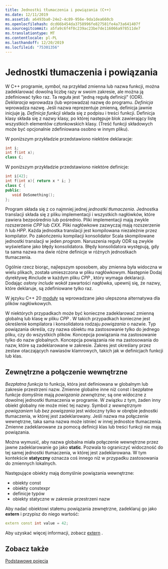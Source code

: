 ```yaml
---
title: Jednostki tłumaczenia i powiązania (C++)
ms.date: 12/11/2019
ms.assetid: a6493ba0-24e2-4c89-956e-9da1dea660cb
ms.openlocfilehash: dcd66b454da3758996fe827581fe4a73a641407f
ms.sourcegitcommit: a5fa9c6f4f0c239ac23be7de116066a978511de7
ms.translationtype: MT
ms.contentlocale: pl-PL
ms.lasthandoff: 12/20/2019
ms.locfileid: "75301356"
---
```

# <a name="translation-units-and-linkage"></a>Jednostki tłumaczenia i powiązania

W C++ programie, *symbol*, na przykład zmienna lub nazwa funkcji, można zadeklarować dowolną liczbę razy w swoim zakresie, ale można ją zdefiniować tylko raz. Ta reguła jest "jedną regułą definicji" (ODR). *Deklaracja* wprowadza (lub wprowadza) nazwę do programu. *Definicja* wprowadza nazwę. Jeśli nazwa reprezentuje zmienną, definicja jawnie inicjuje ją. *Definicja funkcji* składa się z podpisu i treści funkcji. Definicja klasy składa się z nazwy klasy, po której następuje blok zawierający listę wszystkich elementów członkowskich klasy. (Treść funkcji składowych może być opcjonalnie zdefiniowana osobno w innym pliku).

W poniższym przykładzie przedstawiono niektóre deklaracje:

```cpp
int i;
int f(int x);
class C;
```

W poniższym przykładzie przedstawiono niektóre definicje:

```cpp
int i{42};
int f(int x){ return x * i; }
class C {
public:
   void DoSomething();
};
```

Program składa się z co najmniej jednej *jednostki tłumaczenia*. Jednostka translacji składa się z pliku implementacji i wszystkich nagłówków, które zawiera bezpośrednio lub pośrednio. Pliki implementacji mają zwykle rozszerzenie *CPP* lub *CXX*. Pliki nagłówkowe zazwyczaj mają rozszerzenie *h* lub *HPP*. Każda jednostka translacji jest kompilowana niezależnie przez kompilator. Po zakończeniu kompilacji konsolidator Scala skompilowane jednostki translacji w jeden *program*. Naruszenia reguły ODR są zwykle wyświetlane jako błędy konsolidatora. Błędy konsolidatora występują, gdy ta sama nazwa ma dwie różne definicje w różnych jednostkach tłumaczenia.

Ogólnie rzecz biorąc, najlepszym sposobem, aby zmienna była widoczna w wielu plikach, została umieszczona w pliku nagłówkowym. Następnie Dodaj dyrektywę #include w każdym pliku *CPP* , który wymaga deklaracji. Dodając *osłony include* wokół zawartości nagłówka, upewnij się, że nazwy, które deklaruje, są zdefiniowane tylko raz.

W języku C++ 20 [moduły](modules-cpp.md) są wprowadzane jako ulepszona alternatywa dla plików nagłówkowych.

W niektórych przypadkach może być konieczne zadeklarować zmienną globalną lub klasę w pliku *CPP* . W takich przypadkach konieczne jest określenie kompilatora i konsolidatora rodzaju *powiązania* o nazwie. Typ powiązania określa, czy nazwa obiektu ma zastosowanie tylko do jednego pliku, czy do wszystkich plików. Koncepcja powiązania ma zastosowanie tylko do nazw globalnych. Koncepcja powiązania nie ma zastosowania do nazw, które są zadeklarowane w zakresie. Zakres jest określany przez zestaw otaczających nawiasów klamrowych, takich jak w definicjach funkcji lub klas.

## <a name="external-vs-internal-linkage"></a>Zewnętrzne a połączenie wewnętrzne

*Bezpłatna funkcja* to funkcja, która jest definiowana w globalnym lub zakresie przestrzeni nazw. Zmienne globalne inne niż const i bezpłatne funkcje domyślnie mają *powiązania zewnętrzne*; są one widoczne z dowolnej jednostki tłumaczenia w programie. W związku z tym, żaden inny obiekt globalny nie może mieć tej nazwy. Symbol z *wewnętrznym powiązaniem* lub *bez powiązania* jest widoczny tylko w obrębie jednostki tłumaczenia, w której jest zadeklarowany. Jeśli nazwa ma połączenie wewnętrzne, taka sama nazwa może istnieć w innej jednostce tłumaczenia. Zmienne zadeklarowane za pomocą definicji klas lub treści funkcji nie mają powiązania.

Można wymusić, aby nazwa globalna miała połączenie wewnętrzne przez jawne zadeklarowanie go jako **static**. Pozwala to ograniczyć widoczność do tej samej jednostki tłumaczenia, w której jest zadeklarowana. W tym kontekście **statyczny** oznacza coś innego niż w przypadku zastosowania do zmiennych lokalnych.

Następujące obiekty mają domyślnie powiązania wewnętrzne:
- obiekty const
- obiekty constexpr
- definicje typów
- obiekty statyczne w zakresie przestrzeni nazw

Aby nadać obiektowi stałemu powiązania zewnętrzne, zadeklaruj go jako **extern** i przypisz do niego wartość:

```cpp
extern const int value = 42;
```

Aby uzyskać więcej informacji, zobacz [extern](extern-cpp.md) .

## <a name="see-also"></a>Zobacz także

[Podstawowe pojęcia](../cpp/basic-concepts-cpp.md)